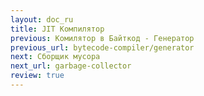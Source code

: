 ```yaml
---
layout: doc_ru
title: JIT Компилятор
previous: Комилятор в Байткод - Генератор
previous_url: bytecode-compiler/generator
next: Сборщик мусора
next_url: garbage-collector
review: true
---
```

